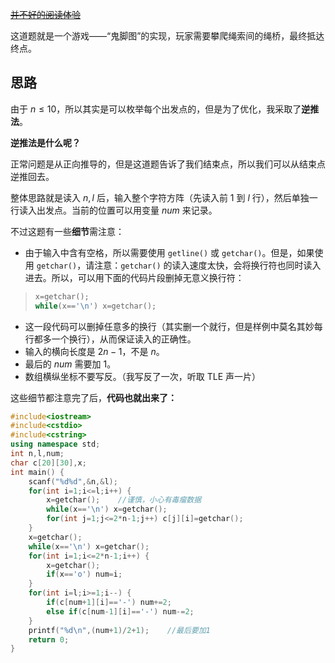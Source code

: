 [~~并不好的阅读体验~~](https://www.luogu.com.cn/blog/536743/solution-at216)

这道题就是一个游戏——“鬼脚图”的实现，玩家需要攀爬绳索间的绳桥，最终抵达终点。

## 思路

由于 $n\leq10$，所以其实是可以枚举每个出发点的，但是为了优化，我采取了**逆推法**。

**逆推法是什么呢？**

正常问题是从正向推导的，但是这道题告诉了我们结束点，所以我们可以从结束点逆推回去。

整体思路就是读入 $n,l$ 后，输入整个字符方阵（先读入前 $1$ 到 $l$ 行），然后单独一行读入出发点。当前的位置可以用变量 $num$ 来记录。

不过这题有一些**细节**需注意：

- 由于输入中含有空格，所以需要使用 `getline()` 或 `getchar()`。但是，如果使用 `getchar()`，请注意：`getchar()` 的读入速度太快，会将换行符也同时读入进去。所以，可以用下面的代码片段删掉无意义换行符：

> ```cpp
>x=getchar();
>while(x=='\n') x=getchar();
>```

- 这一段代码可以删掉任意多的换行（其实删一个就行，但是样例中莫名其妙每行都多一个换行），从而保证读入的正确性。
- 输入的横向长度是 $2n-1$，不是 $n$。
- 最后的 $num$ 需要加 $1$。
- 数组横纵坐标不要写反。（我写反了一次，听取 TLE 声一片）

这些细节都注意完了后，**代码也就出来了：**

```cpp
#include<iostream>
#include<cstdio>
#include<cstring>
using namespace std;
int n,l,num;
char c[20][30],x;
int main() {
	scanf("%d%d",&n,&l);
	for(int i=1;i<=l;i++) {
		x=getchar();    //谨慎，小心有毒瘤数据
		while(x=='\n') x=getchar();
		for(int j=1;j<=2*n-1;j++) c[j][i]=getchar();
	}
	x=getchar();
	while(x=='\n') x=getchar();
	for(int i=1;i<=2*n-1;i++) {
		x=getchar();
		if(x=='o') num=i;
	}
	for(int i=l;i>=1;i--) {
		if(c[num+1][i]=='-') num+=2;
		else if(c[num-1][i]=='-') num-=2;
	}
	printf("%d\n",(num+1)/2+1);    //最后要加1
	return 0;
}
```
